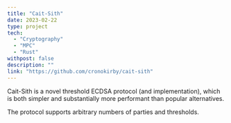 ```yaml
---
title: "Cait-Sith"
date: 2023-02-22
type: project
tech:
  - "Cryptography"
  - "MPC"
  - "Rust"
withpost: false
description: ""
link: "https://github.com/cronokirby/cait-sith"
---
```


Cait-Sith is a novel threshold ECDSA protocol (and implementation), which is both simpler and substantially more performant than popular alternatives.

The protocol supports arbitrary numbers of parties and thresholds.
